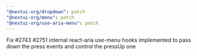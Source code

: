 ```yaml
---
"@nextui-org/dropdown": patch
"@nextui-org/menu": patch
"@nextui-org/use-aria-menu": patch
---
```


Fix #2743 #2751 internal react-aria use-menu hooks implemented to pass down the press events and control the pressUp one
